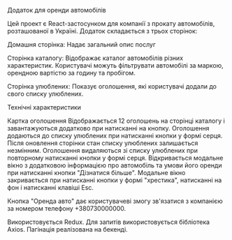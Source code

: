 Додаток для оренди автомобілів

Цей проект є React-застосунком для компанії з прокату автомобілів, розташованої в Україні. Додаток складається з трьох сторінок:

Домашня сторінка: Надає загальний опис послуг

Сторінка каталогу: Відображає каталог автомобілів різних характеристик. Користувачі можуть фільтрувати автомобілі за маркою, орендною вартістю за годину та пробігом.

Сторінка улюблених: Показує оголошення, які користувачі додали до свого списку улюблених.

Технічні характеристики

Картка оголошення
Відображається 12 оголошень на сторінці каталогу і завантажуються додатково при натисканні на кнопку.
Оголошення додаються до списку улюблених при натисканні кнопки у формі серця. 
Після оновлення сторінки стан списку улюблених залишається незмінним.
Оголошення видаляються зі списку улюблених при повторному натисканні кнопки у формі серця.
Відкривається модальне вікно з додатковою інформацією про автомобіль та умови його оренди при натисканні кнопки "Дізнатися більше".
Модальне вікно закривається при натисканні кнопки у формі "хрестика", натисканні на фон і натисканні клавіші Esc.

Кнопка "Оренда авто"  дає користувачеві змогу зв'язатися з компанією за номером телефону +380730000000.


Використовується Redux.
Для запитів використовується бібліотека Axios.
Пагінація реалізована на бекенді.

